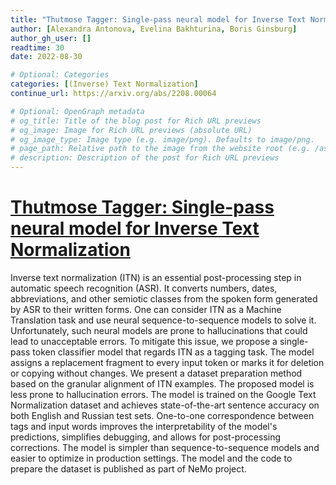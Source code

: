 ```yaml
---
title: "Thutmose Tagger: Single-pass neural model for Inverse Text Normalization"
author: [Alexandra Antonova, Evelina Bakhturina, Boris Ginsburg]
author_gh_user: []
readtime: 30
date: 2022-08-30

# Optional: Categories
categories: [(Inverse) Text Normalization]
continue_url: https://arxiv.org/abs/2208.00064

# Optional: OpenGraph metadata
# og_title: Title of the blog post for Rich URL previews
# og_image: Image for Rich URL previews (absolute URL)
# og_image_type: Image type (e.g. image/png). Defaults to image/png.
# page_path: Relative path to the image from the website root (e.g. /assets/images/). If specified, the image at this path will be used for the link preview. It is unlikely you will need this parameter - you can probably use og_image instead.
# description: Description of the post for Rich URL previews
---
```


# [Thutmose Tagger: Single-pass neural model for Inverse Text Normalization](https://arxiv.org/abs/2208.00064)

Inverse text normalization (ITN) is an essential post-processing step in automatic speech recognition (ASR). It converts numbers, dates, abbreviations, and other semiotic classes from the spoken form generated by ASR to their written forms. One can consider ITN as a Machine Translation task and use neural sequence-to-sequence models to solve it. Unfortunately, such neural models are prone to hallucinations that could lead to unacceptable errors. To mitigate this issue, we propose a single-pass token classifier model that regards ITN as a tagging task. The model assigns a replacement fragment to every input token or marks it for deletion or copying without changes. We present a dataset preparation method based on the granular alignment of ITN examples. The proposed model is less prone to hallucination errors. The model is trained on the Google Text Normalization dataset and achieves state-of-the-art sentence accuracy on both English and Russian test sets. One-to-one correspondence between tags and input words improves the interpretability of the model's predictions, simplifies debugging, and allows for post-processing corrections. The model is simpler than sequence-to-sequence models and easier to optimize in production settings. The model and the code to prepare the dataset is published as part of NeMo project.

<!-- more -->

